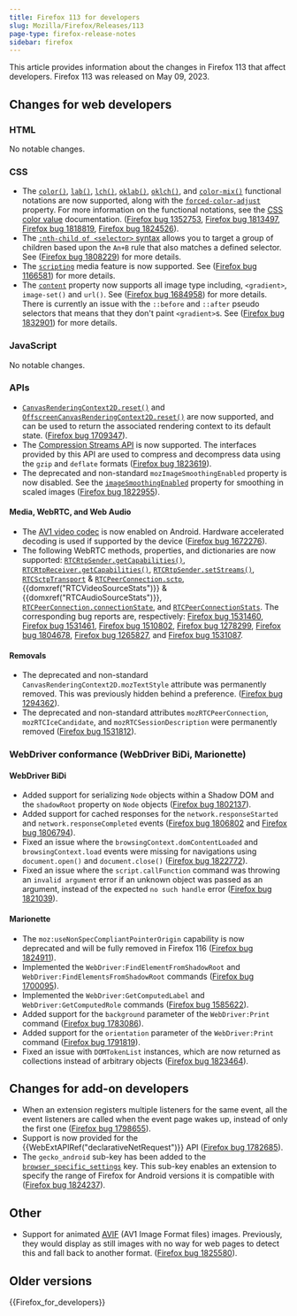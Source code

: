 ```yaml
---
title: Firefox 113 for developers
slug: Mozilla/Firefox/Releases/113
page-type: firefox-release-notes
sidebar: firefox
---
```


This article provides information about the changes in Firefox 113 that affect developers. Firefox 113 was released on May 09, 2023.

## Changes for web developers

### HTML

No notable changes.

### CSS

- The [`color()`](/en-US/docs/Web/CSS/color_value/color), [`lab()`](/en-US/docs/Web/CSS/color_value/lab), [`lch()`](/en-US/docs/Web/CSS/color_value/lch), [`oklab()`](/en-US/docs/Web/CSS/color_value/oklab), [`oklch()`](/en-US/docs/Web/CSS/color_value/oklch), and [`color-mix()`](/en-US/docs/Web/CSS/color_value/color-mix) functional notations are now supported, along with the [`forced-color-adjust`](/en-US/docs/Web/CSS/forced-color-adjust) property.
  For more information on the functional notations, see the [CSS color value](/en-US/docs/Web/CSS/color_value) documentation.
  ([Firefox bug 1352753](https://bugzil.la/1352753), [Firefox bug 1813497](https://bugzil.la/1813497), [Firefox bug 1818819](https://bugzil.la/1818819), [Firefox bug 1824526](https://bugzil.la/1824526)).
- The [`:nth-child of <selector>` syntax](/en-US/docs/Web/CSS/:nth-child#the_of_selector_syntax) allows you to target a group of children based upon the `An+B` rule that also matches a defined selector.
  See ([Firefox bug 1808229](https://bugzil.la/1808229)) for more details.
- The [`scripting`](/en-US/docs/Web/CSS/@media/scripting) media feature is now supported. See ([Firefox bug 1166581](https://bugzil.la/1166581)) for more details.
- The [`content`](/en-US/docs/Web/CSS/content) property now supports all image type including, `<gradient>`, `image-set()` and `url()`. See ([Firefox bug 1684958](https://bugzil.la/1684958)) for more details. There is currently an issue with the `::before` and `::after` pseudo selectors that means that they don't paint `<gradient>`s. See ([Firefox bug 1832901](https://bugzil.la/1832901)) for more details.

### JavaScript

No notable changes.

### APIs

- [`CanvasRenderingContext2D.reset()`](/en-US/docs/Web/API/CanvasRenderingContext2D/reset) and [`OffscreenCanvasRenderingContext2D.reset()`](/en-US/docs/Web/API/OffscreenCanvasRenderingContext2D#canvasrenderingcontext2d.reset) are now supported, and can be used to return the associated rendering context to its default state.
  ([Firefox bug 1709347](https://bugzil.la/1709347)).
- The [Compression Streams API](/en-US/docs/Web/API/Compression_Streams_API) is now supported.
  The interfaces provided by this API are used to compress and decompress data using the `gzip` and `deflate` formats ([Firefox bug 1823619](https://bugzil.la/1823619)).
- The deprecated and non-standard `mozImageSmoothingEnabled` property is now disabled.
  See the [`imageSmoothingEnabled`](/en-US/docs/Web/API/CanvasRenderingContext2D/imageSmoothingEnabled) property for smoothing in scaled images ([Firefox bug 1822955](https://bugzil.la/1822955)).

#### Media, WebRTC, and Web Audio

- The [AV1 video codec](/en-US/docs/Web/Media/Guides/Formats/Video_codecs#av1) is now enabled on Android. Hardware accelerated decoding is used if supported by the device ([Firefox bug 1672276](https://bugzil.la/1672276)).
- The following WebRTC methods, properties, and dictionaries are now supported: [`RTCRtpSender.getCapabilities()`](/en-US/docs/Web/API/RTCRtpSender/getCapabilities_static), [`RTCRtpReceiver.getCapabilities()`](/en-US/docs/Web/API/RTCRtpReceiver/getCapabilities_static), [`RTCRtpSender.setStreams()`](/en-US/docs/Web/API/RTCRtpSender/setStreams), [`RTCSctpTransport`](/en-US/docs/Web/API/RTCSctpTransport) & [`RTCPeerConnection.sctp`](/en-US/docs/Web/API/RTCPeerConnection/sctp), {{domxref("RTCVideoSourceStats")}} & {{domxref("RTCAudioSourceStats")}}, [`RTCPeerConnection.connectionState`](/en-US/docs/Web/API/RTCPeerConnection/connectionState), and [`RTCPeerConnectionStats`](/en-US/docs/Web/API/RTCPeerConnectionStats).
  The corresponding bug reports are, respectively: [Firefox bug 1531460](https://bugzil.la/1531460), [Firefox bug 1531461](https://bugzil.la/1531461), [Firefox bug 1510802](https://bugzil.la/1510802), [Firefox bug 1278299](https://bugzil.la/1278299), [Firefox bug 1804678](https://bugzil.la/1804678), [Firefox bug 1265827](https://bugzil.la/1265827), and [Firefox bug 1531087](https://bugzil.la/1531087).

#### Removals

- The deprecated and non-standard `CanvasRenderingContext2D.mozTextStyle` attribute was permanently removed. This was previously hidden behind a preference. ([Firefox bug 1294362](https://bugzil.la/1294362)).
- The deprecated and non-standard attributes `mozRTCPeerConnection`, `mozRTCIceCandidate`, and `mozRTCSessionDescription` were permanently removed ([Firefox bug 1531812](https://bugzil.la/1531812)).

### WebDriver conformance (WebDriver BiDi, Marionette)

#### WebDriver BiDi

- Added support for serializing `Node` objects within a Shadow DOM and the `shadowRoot` property on `Node` objects ([Firefox bug 1802137](https://bugzil.la/1802137)).
- Added support for cached responses for the `network.responseStarted` and `network.responseCompleted` events ([Firefox bug 1806802](https://bugzil.la/1806802) and [Firefox bug 1806794](https://bugzil.la/1806794)).
- Fixed an issue where the `browsingContext.domContentLoaded` and `browsingContext.load` events were missing for navigations using `document.open()` and `document.close()` ([Firefox bug 1822772](https://bugzil.la/1822772)).
- Fixed an issue where the `script.callFunction` command was throwing an `invalid argument` error if an unknown object was passed as an argument, instead of the expected `no such handle` error ([Firefox bug 1821039](https://bugzil.la/1821039)).

#### Marionette

- The `moz:useNonSpecCompliantPointerOrigin` capability is now deprecated and will be fully removed in Firefox 116 ([Firefox bug 1824911](https://bugzil.la/1824911)).
- Implemented the `WebDriver:FindElementFromShadowRoot` and `WebDriver:FindElementsFromShadowRoot` commands ([Firefox bug 1700095](https://bugzil.la/1700095)).
- Implemented the `WebDriver:GetComputedLabel` and `WebDriver:GetComputedRole` commands ([Firefox bug 1585622](https://bugzil.la/1585622)).
- Added support for the `background` parameter of the `WebDriver:Print` command ([Firefox bug 1783086](https://bugzil.la/1783086)).
- Added support for the `orientation` parameter of the `WebDriver:Print` command ([Firefox bug 1791819](https://bugzil.la/1791819)).
- Fixed an issue with `DOMTokenList` instances, which are now returned as collections instead of arbitrary objects ([Firefox bug 1823464](https://bugzil.la/1823464)).

## Changes for add-on developers

- When an extension registers multiple listeners for the same event, all the event listeners are called when the event page wakes up, instead of only the first one ([Firefox bug 1798655](https://bugzil.la/1798655)).
- Support is now provided for the {{WebExtAPIRef("declarativeNetRequest")}} API ([Firefox bug 1782685](https://bugzil.la/1782685)).
- The `gecko_android` sub-key has been added to the [`browser_specific_settings`](/en-US/docs/Mozilla/Add-ons/WebExtensions/manifest.json/browser_specific_settings) key. This sub-key enables an extension to specify the range of Firefox for Android versions it is compatible with ([Firefox bug 1824237](https://bugzil.la/1824237)).

## Other

- Support for animated [AVIF](/en-US/docs/Web/Media/Guides/Formats/Image_types#avif_image) (AV1 Image Format files) images.
  Previously, they would display as still images with no way for web pages to detect this and fall back to another format.
  ([Firefox bug 1825580](https://bugzil.la/1825580)).

## Older versions

{{Firefox_for_developers}}
